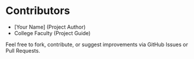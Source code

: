 # Contributors

- [Your Name] (Project Author)
- College Faculty (Project Guide)

Feel free to fork, contribute, or suggest improvements via GitHub Issues or Pull Requests.